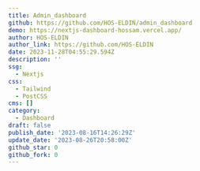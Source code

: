 ```yaml
---
title: Admin_dashboard
github: https://github.com/HOS-ELDIN/admin_dashboard
demo: https://nextjs-dashboard-hossam.vercel.app/
author: HOS-ELDIN
author_link: https://github.com/HOS-ELDIN
date: 2023-11-28T04:55:29.594Z
description: ''
ssg:
  - Nextjs
css:
  - Tailwind
  - PostCSS
cms: []
category:
  - Dashboard
draft: false
publish_date: '2023-08-16T14:26:29Z'
update_date: '2023-08-26T20:58:00Z'
github_star: 0
github_fork: 0
---
```

